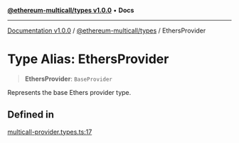[**@ethereum-multicall/types v1.0.0**](../README.md) • **Docs**

***

[Documentation v1.0.0](../../../packages.md) / [@ethereum-multicall/types](../README.md) / EthersProvider

# Type Alias: EthersProvider

> **EthersProvider**: `BaseProvider`

Represents the base Ethers provider type.

## Defined in

[multicall-provider.types.ts:17](https://github.com/niZmosis/ethereum-multicall/blob/2a2d077a99c23b464a4e40dd6375d06ce98594bd/packages/types/src/multicall-provider.types.ts#L17)
